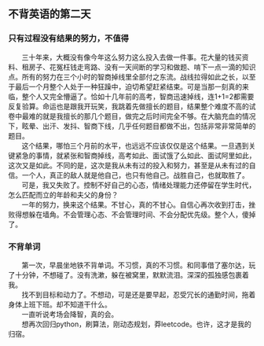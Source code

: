 ## 不背英语的第二天

### 只有过程没有结果的努力，不值得
&#160; &#160; &#160; &#160;三十年来，大概没有像今年这么努力这么投入去做一件事。花大量的钱买资料、租房子、花冤枉钱走弯路、没有一天间断的学习和做题、啃下一点一滴的知识点。所有的努力在三个小时的智商掉线里全部付之东流。战线拉得如此之长，以至于最后一个月整个人处于一种狂躁中，迫切希望赶紧结束。可是当那一刻真的来临，整个人又完全懵逼了。恰如十几年前的高考，智商迅速掉线，连1+1=2都需要反复验算。命运也是跟我开玩笑，我跳着先做擅长的题目，结果整个难度不高的试卷中最难的就是我擅长的那几个题目，做完之后时间完全不够。在大脑充血的情况下，眩晕、出汗、发抖、智商下线，几乎任何题目都做不出，包括非常非常简单的题目。
<br/>
&#160; &#160; &#160; &#160;这个结果，哪怕三个月前的水平，也远远不应该仅仅是这个结果。一旦遇到关键紧急的事情，就紧张和智商掉线，高考如此、面试饿了么如此、面试阿里如此，这次又是如此。不同的是，这次是我从未有过的投入和努力，甚至是从未有过的自信。一个人，真正的敌人就是他自己，也只有他自己。战胜自己，也就取胜了。
<br/>
&#160; &#160; &#160; &#160;可是，我又失败了。控制不好自己的心态，情绪处理能力还停留在学生时代，怎么匹配而立的年龄和夫父的身份？
<br/>
&#160; &#160; &#160; &#160;一年的努力，换来这个结果。不甘心，真的不甘心。自信心再次收到打击，挫败得想躲在墙角。不会管理心态、不会管理时间、不会分配优先级。整个人，傻掉了。
<br/>

### 不背单词
&#160; &#160; &#160; &#160;第一次，早晨坐地铁不背单词。不习惯，真的不习惯。和同事借了塞尔达，玩了十分钟，不想碰了。没有洗漱，躲在被窝里，默默流泪。深深的孤独感包裹着我。
<br/>
&#160; &#160; &#160; &#160;找不到目标和动力了。不想动，可是还是要早起，忍受冗长的通勤时间，拖着身体上班下班。却不知道干什么。
<br/>
&#160; &#160; &#160; &#160;一直听说考场会降智，真的会。
<br/>
&#160; &#160; &#160; &#160;想再次回归python，刷算法，刚动态规划，莽leetcode。也许，这才是我的归宿。
<br/>